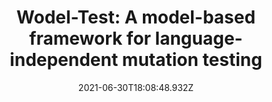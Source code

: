 ---
title: "Wodel-Test: A model-based framework for language-independent mutation testing"
publication_types:
  - "2"
authors:
  - Pablo Gómez-Abajo
  - Esther Guerra
  - Juan de Lara
  - Mercedes G. Merayo
publication: In *Software and Systems Modeling (Springer)*, Vol 20 (June). pp.:767–793
draft: false
featured: false
# links:
# - name: ""
#   url: ""
url_pdf: https://link.springer.com/article/10.1007/s10270-020-00827-0'
url_code: 'https://gomezabajo.github.io/Wodel/'
url_dataset: ''
url_poster: ''
url_project: ''
url_slides: ''
url_source: ''
url_video: ''
projects:
  - Wodel
image:
  filename: ""
  focal_point: Smart
  preview_only: false
date: 2021-06-30T18:08:48.932Z
---